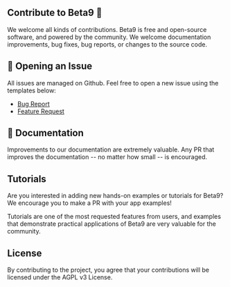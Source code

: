 ## Contribute to Beta9 📡

We welcome all kinds of contributions. Beta9 is free and open-source software, and powered by the community. We welcome documentation improvements, bug fixes, bug reports, or changes to the source code.

## 🔧 Opening an Issue

All issues are managed on Github. Feel free to open a new issue using the templates below:

- [Bug Report](https://github.com/beam-cloud/beta9/issues/new?assignees=&labels=&projects=&template=bug-report.md&title=)
- [Feature Request](https://github.com/beam-cloud/beta9/issues/new?assignees=&labels=&projects=&template=feature-request.md&title=)

## 📖 Documentation

Improvements to our documentation are extremely valuable. Any PR that improves the documentation -- no matter how small -- is encouraged.

## Tutorials

Are you interested in adding new hands-on examples or tutorials for Beta9? We encourage you to make a PR with your app examples! 

Tutorials are one of the most requested features from users, and examples that demonstrate practical applications of Beta9 are very valuable for the community.

## License

By contributing to the project, you agree that your contributions will be licensed under the AGPL v3 License.
